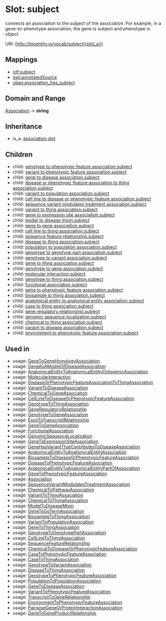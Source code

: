# Slot: subject


connects an association to the subject of the association. For example, in a gene-to-phenotype association, the gene is subject and phenotype is object.

URI: [http://bioentity.io/vocab/subject](slot_uri)
## Mappings

 * [rdf:subject](http://purl.obolibrary.org/obo/rdf_subject)
 * [owl:annotatedSource](http://purl.obolibrary.org/obo/owl_annotatedSource)
 * [oban:association_has_subject](http://purl.obolibrary.org/obo/oban_association_has_subject)
## Domain and Range

[Association](Association.md) -> **string**
## Inheritance

 *  is_a: [association slot](association_slot.md)
## Children

 *  child: [genotype to phenotypic feature association.subject](genotype_to_phenotypic_feature_association_subject.md)
 *  child: [variant to phenotypic feature association.subject](variant_to_phenotypic_feature_association_subject.md)
 *  child: [gene to disease association.subject](gene_to_disease_association_subject.md)
 *  child: [disease or phenotypic feature association to thing association.subject](disease_or_phenotypic_feature_association_to_thing_association_subject.md)
 *  child: [variant to population association.subject](variant_to_population_association_subject.md)
 *  child: [cell line to disease or phenotypic feature association.subject](cell_line_to_disease_or_phenotypic_feature_association_subject.md)
 *  child: [sequence variant modulates treatment association.subject](sequence_variant_modulates_treatment_association_subject.md)
 *  child: [variant to thing association.subject](variant_to_thing_association_subject.md)
 *  child: [gene to expression site association.subject](gene_to_expression_site_association_subject.md)
 *  child: [model to disease mixin.subject](model_to_disease_mixin_subject.md)
 *  child: [gene to gene association.subject](gene_to_gene_association_subject.md)
 *  child: [cell line to thing association.subject](cell_line_to_thing_association_subject.md)
 *  child: [sequence feature relationship.subject](sequence_feature_relationship_subject.md)
 *  child: [disease to thing association.subject](disease_to_thing_association_subject.md)
 *  child: [population to population association.subject](population_to_population_association_subject.md)
 *  child: [genotype to genotype part association.subject](genotype_to_genotype_part_association_subject.md)
 *  child: [genotype to variant association.subject](genotype_to_variant_association_subject.md)
 *  child: [gene to thing association.subject](gene_to_thing_association_subject.md)
 *  child: [genotype to gene association.subject](genotype_to_gene_association_subject.md)
 *  child: [molecular interaction.subject](molecular_interaction_subject.md)
 *  child: [genotype to thing association.subject](genotype_to_thing_association_subject.md)
 *  child: [functional association.subject](functional_association_subject.md)
 *  child: [gene to phenotypic feature association.subject](gene_to_phenotypic_feature_association_subject.md)
 *  child: [biosample to thing association.subject](biosample_to_thing_association_subject.md)
 *  child: [anatomical entity to anatomical entity association.subject](anatomical_entity_to_anatomical_entity_association_subject.md)
 *  child: [case to thing association.subject](case_to_thing_association_subject.md)
 *  child: [gene regulatory relationship.subject](gene_regulatory_relationship_subject.md)
 *  child: [genomic sequence localization.subject](genomic_sequence_localization_subject.md)
 *  child: [chemical to thing association.subject](chemical_to_thing_association_subject.md)
 *  child: [variant to disease association.subject](variant_to_disease_association_subject.md)
 *  child: [environment to phenotypic feature association.subject](environment_to_phenotypic_feature_association_subject.md)
## Used in

 *  usage: [GeneToGeneHomologyAssociation](GeneToGeneHomologyAssociation.md)
 *  usage: [GeneAsAModelOfDiseaseAssociation](GeneAsAModelOfDiseaseAssociation.md)
 *  usage: [AnatomicalEntityToAnatomicalEntityOntogenicAssociation](AnatomicalEntityToAnatomicalEntityOntogenicAssociation.md)
 *  usage: [MolecularInteraction](MolecularInteraction.md)
 *  usage: [DiseaseOrPhenotypicFeatureAssociationToThingAssociation](DiseaseOrPhenotypicFeatureAssociationToThingAssociation.md)
 *  usage: [VariantToDiseaseAssociation](VariantToDiseaseAssociation.md)
 *  usage: [ChemicalToGeneAssociation](ChemicalToGeneAssociation.md)
 *  usage: [CellLineToDiseaseOrPhenotypicFeatureAssociation](CellLineToDiseaseOrPhenotypicFeatureAssociation.md)
 *  usage: [GenotypeToThingAssociation](GenotypeToThingAssociation.md)
 *  usage: [GeneRegulatoryRelationship](GeneRegulatoryRelationship.md)
 *  usage: [GenotypeToGeneAssociation](GenotypeToGeneAssociation.md)
 *  usage: [ExonToTranscriptRelationship](ExonToTranscriptRelationship.md)
 *  usage: [GeneToGeneAssociation](GeneToGeneAssociation.md)
 *  usage: [FunctionalAssociation](FunctionalAssociation.md)
 *  usage: [GenomicSequenceLocalization](GenomicSequenceLocalization.md)
 *  usage: [GeneToExpressionSiteAssociation](GeneToExpressionSiteAssociation.md)
 *  usage: [GeneHasVariantThatContributesToDiseaseAssociation](GeneHasVariantThatContributesToDiseaseAssociation.md)
 *  usage: [AnatomicalEntityToAnatomicalEntityAssociation](AnatomicalEntityToAnatomicalEntityAssociation.md)
 *  usage: [BiosampleToDiseaseOrPhenotypicFeatureAssociation](BiosampleToDiseaseOrPhenotypicFeatureAssociation.md)
 *  usage: [DiseaseToPhenotypicFeatureAssociation](DiseaseToPhenotypicFeatureAssociation.md)
 *  usage: [AnatomicalEntityToAnatomicalEntityPartOfAssociation](AnatomicalEntityToAnatomicalEntityPartOfAssociation.md)
 *  usage: [GeneToPhenotypicFeatureAssociation](GeneToPhenotypicFeatureAssociation.md)
 *  usage: [Association](Association.md)
 *  usage: [SequenceVariantModulatesTreatmentAssociation](SequenceVariantModulatesTreatmentAssociation.md)
 *  usage: [ChemicalToPathwayAssociation](ChemicalToPathwayAssociation.md)
 *  usage: [VariantToThingAssociation](VariantToThingAssociation.md)
 *  usage: [ChemicalToThingAssociation](ChemicalToThingAssociation.md)
 *  usage: [ModelToDiseaseMixin](ModelToDiseaseMixin.md)
 *  usage: [GeneToGoTermAssociation](GeneToGoTermAssociation.md)
 *  usage: [BiosampleToThingAssociation](BiosampleToThingAssociation.md)
 *  usage: [VariantToPopulationAssociation](VariantToPopulationAssociation.md)
 *  usage: [GeneToThingAssociation](GeneToThingAssociation.md)
 *  usage: [GenotypeToGenotypePartAssociation](GenotypeToGenotypePartAssociation.md)
 *  usage: [CellLineToThingAssociation](CellLineToThingAssociation.md)
 *  usage: [SequenceFeatureRelationship](SequenceFeatureRelationship.md)
 *  usage: [ChemicalToDiseaseOrPhenotypicFeatureAssociation](ChemicalToDiseaseOrPhenotypicFeatureAssociation.md)
 *  usage: [CaseToPhenotypicFeatureAssociation](CaseToPhenotypicFeatureAssociation.md)
 *  usage: [CaseToThingAssociation](CaseToThingAssociation.md)
 *  usage: [GenotypeToVariantAssociation](GenotypeToVariantAssociation.md)
 *  usage: [DiseaseToThingAssociation](DiseaseToThingAssociation.md)
 *  usage: [GenotypeToPhenotypicFeatureAssociation](GenotypeToPhenotypicFeatureAssociation.md)
 *  usage: [PopulationToPopulationAssociation](PopulationToPopulationAssociation.md)
 *  usage: [GeneToDiseaseAssociation](GeneToDiseaseAssociation.md)
 *  usage: [VariantToPhenotypicFeatureAssociation](VariantToPhenotypicFeatureAssociation.md)
 *  usage: [TranscriptToGeneRelationship](TranscriptToGeneRelationship.md)
 *  usage: [EnvironmentToPhenotypicFeatureAssociation](EnvironmentToPhenotypicFeatureAssociation.md)
 *  usage: [PairwiseGeneOrProteinInteractionAssociation](PairwiseGeneOrProteinInteractionAssociation.md)
 *  usage: [GeneToGeneProductRelationship](GeneToGeneProductRelationship.md)
